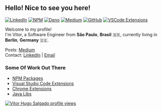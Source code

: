 ## Hello! Nice to see you here!

[![LinkedIn](https://img.shields.io/badge/-LinkedIn-000000?style=flat&logo=linkedin&logoColor=white)](https://www.linkedin.com/in/vitorsalgado)
[![NPM](https://img.shields.io/badge/-NPM-000000?style=flat&logo=npm&logoColor=CB3837)](https://www.npmjs.com/~vitor.salgado)
[![Deno](https://img.shields.io/badge/Deno-000000?logo=deno&labelColor=black)](https://deno.land/x/drizzle_http)
[![Medium](https://img.shields.io/badge/-Medium-000000?style=flat&logo=medium&logoColor=white)](https://medium.com/@vtrsalgado)
[![GitHub](https://img.shields.io/badge/-GitHub-000000?style=flat&logo=github&logoColor=white)](https://github.com/vitorsalgado)
[![VSCode Extensions](https://img.shields.io/badge/-VsCode%20Extensions-000000?style=flat&logo=Visual%20Studio%20Code&logoColor=white)](https://marketplace.visualstudio.com/search?term=publisher%3A%22Vitor%20Hugo%20Salgado%22&target=VSCode&category=All%20categories&sortBy=Relevance)

Welcome to my profile!  
I'm Vitor, a Software Engineer from **São Paulo**, **Brasil** 🇧🇷, currently living in **Berlin**, **Germany** 🇩🇪.

Posts: [Medium](https://medium.com/@vtrsalgado)  
Contact: [LinkedIn](https://www.linkedin.com/in/vitorsalgado/?locale=en_US) | [Email](mailto:vsalgadopb@gmail.com)

### Some Of Work Out There

- [NPM Packages](https://www.npmjs.com/~vitor.salgado)
- [Visual Studio Code Extensions](https://marketplace.visualstudio.com/search?term=publisher%3A%22Vitor%20Hugo%20Salgado%22&target=VSCode&category=All%20categories&sortBy=Relevance)
- [Chrome Extensions](https://chrome.google.com/webstore/detail/obhoegnhoffpojcnnkknbiilaphdmeea?authuser=0&hl=en-US)
- [Java Libs](https://central.sonatype.com/search?q=io.github.vitorsalgado)

[![Vitor Hugo Salgado profile views](https://u8views.com/api/v1/github/profiles/2922948/views/pixel.svg)](https://u8views.com/github/vitorsalgado)
